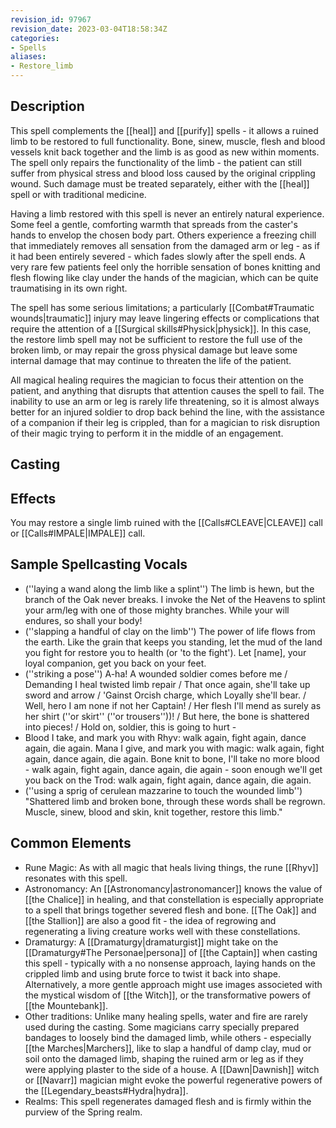 ```yaml
---
revision_id: 97967
revision_date: 2023-03-04T18:58:34Z
categories:
- Spells
aliases:
- Restore_limb
---
```


## Description
This spell complements the [[heal]] and [[purify]] spells - it allows a ruined limb to be restored to full functionality. Bone, sinew, muscle, flesh and blood vessels knit back together and the limb is as good as new within moments. The spell only repairs the functionality of the limb - the patient can still suffer from physical stress and blood loss caused by the original crippling wound. Such damage must be treated separately, either with the [[heal]] spell or with traditional medicine.

Having a limb restored with this spell is never an entirely natural experience. Some feel a gentle, comforting warmth that spreads from the caster's hands to envelop the chosen body part. Others experience a freezing chill that immediately removes all sensation from the damaged arm or leg - as if it had been entirely severed - which fades slowly after the spell ends. A very rare few patients feel only the horrible sensation of bones knitting and flesh flowing like clay under the hands of the magician, which can be quite traumatising in its own right.

The spell has some serious limitations; a particularly [[Combat#Traumatic wounds|traumatic]] injury may leave lingering effects or complications that require the attention of a [[Surgical skills#Physick|physick]]. In this case, the restore limb spell may not be sufficient to restore the full use of the broken limb, or may repair the gross physical damage but leave some internal damage that may continue to threaten the life of the patient.

All magical healing requires the magician to focus their attention on the patient, and anything that disrupts that attention causes the spell to fail. The inability to use an arm or leg is rarely life threatening, so it is almost always better for an injured soldier to drop back behind the line, with the assistance of a companion if their leg is crippled, than for a magician to risk disruption of their magic trying to perform it in the middle of an engagement.


## Casting

## Effects
You may restore a single limb ruined with the [[Calls#CLEAVE|CLEAVE]] call or [[Calls#IMPALE|IMPALE]] call.
## Sample Spellcasting Vocals
* (''laying a wand along the limb like a splint'') The limb is hewn, but the branch of the Oak never breaks. I invoke the Net of the Heavens to splint your arm/leg with one of those mighty branches. While your will endures, so shall your body!
* (''slapping a handful of clay on the limb'') The power of life flows from the earth. Like the grain that keeps you standing, let the mud of the land you fight for restore you to health (or 'to the fight'). Let [name], your loyal companion, get you back on your feet.
* (''striking a pose'') A-ha! A wounded soldier comes before me / Demanding I heal twisted limb repair / That once again, she'll take up sword and arrow / 'Gainst Orcish charge, which Loyally she'll bear. / Well, hero I am none if not her Captain! / Her flesh I'll mend as surely as her shirt (''or skirt'' (''or trousers''))! / But here, the bone is shattered into pieces! / Hold on, soldier, this is going to hurt -
* Blood I take, and mark you with Rhyv: walk again, fight again, dance again, die again. Mana I give, and mark you with magic: walk again, fight again, dance again, die again. Bone knit to bone, I'll take no more blood - walk again, fight again, dance again, die again - soon enough we'll get you back on the Trod: walk again, fight again, dance again, die again. 
* (''using a sprig of cerulean mazzarine to touch the wounded limb'') "Shattered limb and broken bone, through these words shall be regrown. Muscle, sinew, blood and skin, knit together, restore this limb." 

## Common Elements
* Rune Magic: As with all magic that heals living things, the rune [[Rhyv]] resonates with this spell.
* Astronomancy: An [[Astronomancy|astronomancer]] knows the value of [[the Chalice]] in healing, and that constellation is especially appropriate to a spell that brings together severed flesh and bone. [[The Oak]] and [[the Stallion]] are also a good fit - the idea of regrowing and regenerating a living creature works well with these constellations.
* Dramaturgy: A [[Dramaturgy|dramaturgist]] might take on the [[Dramaturgy#The Personae|persona]] of [[the Captain]] when casting this spell - typically with a no nonsense approach, laying hands on the crippled limb and using brute force to twist it back into shape. Alternatively, a more gentle approach might use images associeted with the mystical wisdom of [[the Witch]], or the transformative powers of [[the Mountebank]].
* Other traditions: Unlike many healing spells, water and fire are rarely used during the casting. Some magicians carry specially prepared bandages to loosely bind the damaged limb, while others - especially [[the Marches|Marchers]], like to slap a handful of damp clay, mud or soil onto the damaged limb, shaping the ruined arm or leg as if they were applying plaster to the side of a house. A [[Dawn|Dawnish]] witch or [[Navarr]] magician might evoke the powerful regenerative powers of the [[Legendary_beasts#Hydra|hydra]]. 
* Realms: This spell regenerates damaged flesh and is firmly within the purview of the Spring realm.
